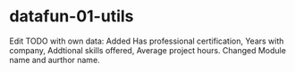 # datafun-01-utils
Edit TODO with own data: Added Has professional certification, Years with company, Addtional skills offered, Average project hours. Changed Module name and aurthor name. 